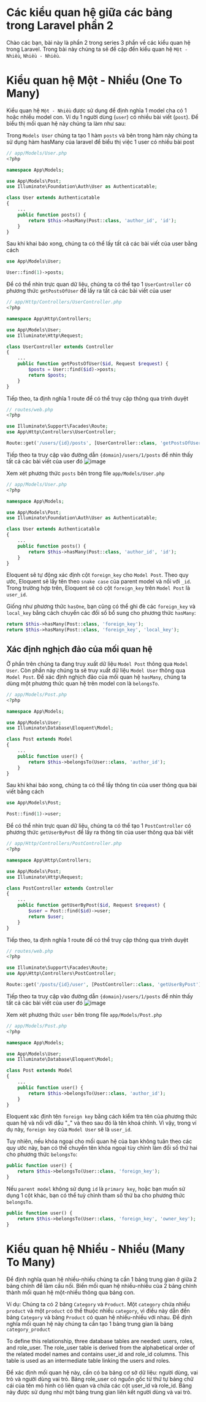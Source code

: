 # Các kiểu quan hệ giữa các bảng trong Laravel phần 2
Chào các bạn, bài này là phần 2 trong series 3 phần về các kiểu quan hệ trong Laravel. Trong bài này chúng ta sẽ đề cập đến kiểu quan hệ `Một - Nhiều`, `Nhiều - Nhiều`.

# Kiểu quan hệ Một - Nhiều (One To Many)
Kiểu quan hệ `Một - Nhiều` được sử dụng để định nghĩa 1 model cha có 1 hoặc nhiều model con. Ví dụ 1 người dùng (`user`) có nhiều bài viết (`post`). Để biểu thị mối quan hệ này chúng ta làm như sau: 

Trong `Models User` chúng ta tạo 1 hàm `posts` và bên trong hàm này chúng ta sử dụng hàm hasMany của laravel để biểu thị việc 1 user có nhiều bài post
```php
// app/Models/User.php
<?php

namespace App\Models;

use App\Models\Post;
use Illuminate\Foundation\Auth\User as Authenticatable;

class User extends Authenticatable
{
    ...
    public function posts() {
        return $this->hasMany(Post::class, 'author_id', 'id');
    }
}
```

Sau khi khai báo xong, chúng ta có thể lấy tất cả các bài viết của user bằng cách
```php
use App\Models\User;

User::find(1)->posts;
```

Để có thể nhìn trực quan dữ liệu, chúng ta có thể tạo 1 `UserController` có phương thức `getPostsOfUser` để lấy ra tất cả các bài viết của user
```php
// app/Http/Controllers/UserController.php
<?php

namespace App\Http\Controllers;

use App\Models\User;
use Illuminate\Http\Request;

class UserController extends Controller
{
    ...
    public function getPostsOfUser($id, Request $request) {
        $posts = User::find($id)->posts;
        return $posts;
    }
}
```

Tiếp theo, ta định nghĩa 1 route để có thể truy cập thông qua trình duyệt
```php
// routes/web.php
<?php

use Illuminate\Support\Facades\Route;
use App\Http\Controllers\UserController;

Route::get('/users/{id}/posts', [UserController::class, 'getPostsOfUser']);
```

Tiếp theo ta truy cập vào đường dẫn `{domain}/users/1/posts` để nhìn thấy tất cả các bài viết của user đó
![image](./images_tutorial/get-phone-of-user.png)

Xem xét phương thức `posts` bên trong file `app/Models/User.php`
```php
// app/Models/User.php
<?php

namespace App\Models;

use App\Models\Post;
use Illuminate\Foundation\Auth\User as Authenticatable;

class User extends Authenticatable
{
    ...
    public function posts() {
        return $this->hasMany(Post::class, 'author_id', 'id');
    }
}
```

Eloquent sẽ tự động xác định cột `foreign_key` cho `Model Post`. Theo quy ước, Eloquent sẽ lấy tên theo `snake case` của parent model và nối với `_id`. Trong trường hợp trên, Eloquent sẽ có cột `foreign_key` trên `Model Post` là `user_id`.

Giống như phương thức `hasOne`, bạn cũng có thể ghi đè các `foreign_key` và `local_key` bằng cách chuyển các đối số bổ sung cho phương thức `hasMany`:
```php
return $this->hasMany(Post::class, 'foreign_key');
return $this->hasMany(Post::class, 'foreign_key', 'local_key');
```

## Xác định nghịch đảo của mối quan hệ
Ở phần trên chúng ta đang truy xuất dữ liệu `Model Post` thông qua `Model User`. Còn phần này chúng ta sẽ truy xuất dữ liệu `Model User` thông qua `Model Post`. Để xác định nghịch đảo của mối quan hệ `hasMany`, chúng ta dùng một phương thức quan hệ trên model con là `belongsTo`.
```php
// app/Models/Post.php
<?php

namespace App\Models;

use App\Models\User;
use Illuminate\Database\Eloquent\Model;

class Post extends Model
{
    ...
    public function user() {
        return $this->belongsTo(User::class, 'author_id');
    }
}
```

Sau khi khai báo xong, chúng ta có thể lấy thông tin của user thông qua bài viết bằng cách
```php
use App\Models\Post;

Post::find(1)->user;
```

Để có thể nhìn trực quan dữ liệu, chúng ta có thể tạo 1 `PostController` có phương thức `getUserByPost` để lấy ra thông tin của user thông qua bài viết
```php
// app/Http/Controllers/PostController.php
<?php

namespace App\Http\Controllers;

use App\Models\Post;
use Illuminate\Http\Request;

class PostController extends Controller
{
    ...
    public function getUserByPost($id, Request $request) {
        $user = Post::find($id)->user;
        return $user;
    }
}

```

Tiếp theo, ta định nghĩa 1 route để có thể truy cập thông qua trình duyệt
```php
// routes/web.php
<?php

use Illuminate\Support\Facades\Route;
use App\Http\Controllers\PostController;

Route::get('/posts/{id}/user', [PostController::class, 'getUserByPost']);
```

Tiếp theo ta truy cập vào đường dẫn `{domain}/users/1/posts` để nhìn thấy tất cả các bài viết của user đó
![image](./images_tutorial/get-phone-of-user.png)

Xem xét phương thức `user` bên trong file `app/Models/Post.php`
```php
// app/Models/Post.php
<?php

namespace App\Models;

use App\Models\User;
use Illuminate\Database\Eloquent\Model;

class Post extends Model
{
    ...
    public function user() {
        return $this->belongsTo(User::class, 'author_id');
    }
}
```
Eloquent xác định tên `foreign key` bằng cách kiểm tra tên của phương thức quan hệ và nối với dấu "_" và theo sau đó là tên khoá chính. Vì vậy, trong ví dụ này, `foreign key` của `Model User` sẽ là `user_id`.

Tuy nhiên, nếu khóa ngoại cho mối quan hệ của bạn không tuân theo các quy ước này, bạn có thể chuyển tên khóa ngoại tùy chỉnh làm đối số thứ hai cho phương thức `belongsTo`:
```php
public function user() {
    return $this->belongsTo(User::class, 'foreign_key');
}
```

Nếu `parent model` không sử dụng `id` là `primary key`, hoặc bạn muốn sử dụng 1 cột khác, bạn có thể tuỳ chỉnh tham số thứ ba cho phương thức `belongsTo`.
```php
public function user() {
    return $this->belongsTo(User::class, 'foreign_key', 'owner_key');
}
```

# Kiểu quan hệ Nhiều - Nhiều (Many To Many)
Để định nghĩa quan hệ nhiều-nhiều chúng ta cần 1 bảng trung gian ở giữa 2 bảng chính để làm cầu nối. Biến mối quan hệ nhiều-nhiều của 2 bảng chính thành mối quan hệ một-nhiều thông qua bảng con.

Ví dụ: Chúng ta có 2 bảng `Category` và `Product`. Một `category` chứa nhiều `product` và một `product` có thể thuộc nhiều `category`, vì điều này dẫn đến bảng `Category` và bảng `Product` có quan hệ nhiều-nhiều với nhau. Để định nghĩa mối quan hệ này chúng ta cần tạo 1 bảng trung gian là bảng `category_product`

To define this relationship, three database tables are needed: users, roles, and role_user. The role_user table is derived from the alphabetical order of the related model names and contains user_id and role_id columns. This table is used as an intermediate table linking the users and roles.

Để xác định mối quan hệ này, cần có ba bảng cơ sở dữ liệu: người dùng, vai trò và người dùng vai trò. Bảng role_user có nguồn gốc từ thứ tự bảng chữ cái của tên mô hình có liên quan và chứa các cột user_id và role_id. Bảng này được sử dụng như một bảng trung gian liên kết người dùng và vai trò.
